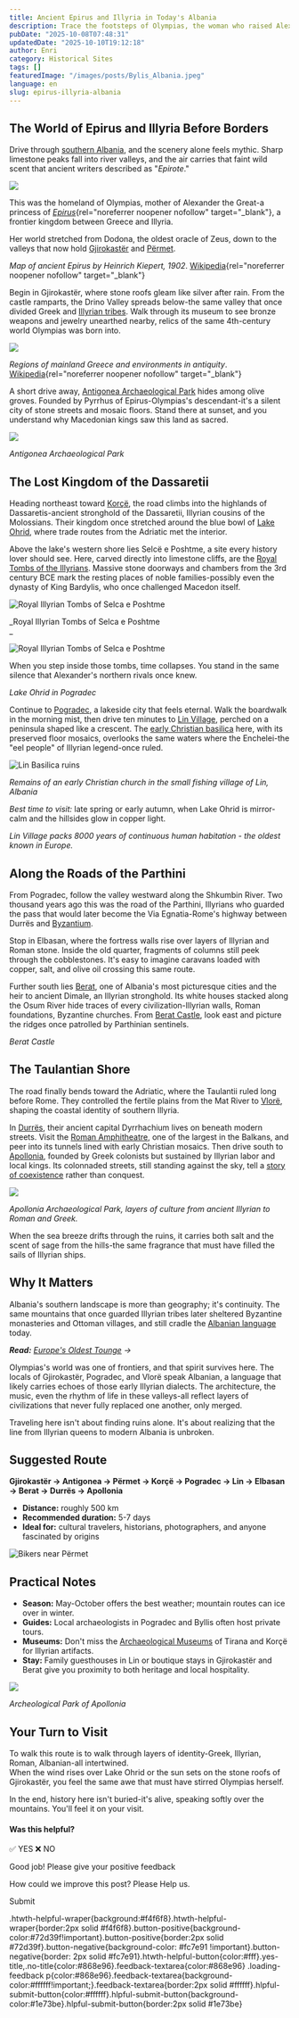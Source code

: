 ```yaml
---
title: Ancient Epirus and Illyria in Today's Albania
description: Trace the footsteps of Olympias, the woman who raised Alexander the Great, across the ancient lands of Epirus and Illyria-today's southern Albania. From royal tombs to mountain fortresses, history still breathes through these landscapes.
pubDate: "2025-10-08T07:48:31"
updatedDate: "2025-10-10T19:12:18"
author: Enri
category: Historical Sites
tags: []
featuredImage: "/images/posts/Bylis_Albania.jpeg"
language: en
slug: epirus-illyria-albania
---
```


## The World of Epirus and Illyria Before Borders

Drive through [southern Albania](https://albaniavisit.com/southern-albania/), and the scenery alone feels mythic. Sharp limestone peaks fall into river valleys, and the air carries that faint wild scent that ancient writers described as "_Epirote_."

![](/images/posts/Epirus_antiquus_tabula.jpg)

This was the homeland of Olympias, mother of Alexander the Great-a princess of [_Epirus_](https://en.wikipedia.org/wiki/Epirus){rel="noreferrer noopener nofollow" target="_blank"}, a frontier kingdom between Greece and Illyria.

Her world stretched from Dodona, the oldest oracle of Zeus, down to the valleys that now hold [Gjirokastër](https://albaniavisit.com/destinations/gjirokaster/) and [Përmet](https://albaniavisit.com/destinations/permet/).

_Map of ancient Epirus by Heinrich Kiepert, 1902_. [Wikipedia](https://en.wikipedia.org/wiki/Epirus#/media/File:Epirus_antiquus_tabula.jpg){rel="noreferrer noopener nofollow" target="_blank"}

Begin in Gjirokastër, where stone roofs gleam like silver after rain. From the castle ramparts, the Drino Valley spreads below-the same valley that once divided Greek and [Illyrian tribes](https://albaniavisit.com/the-illyrians/). Walk through its museum to see bronze weapons and jewelry unearthed nearby, relics of the same 4th-century world Olympias was born into.

![](/images/posts/Ancient_Regions_Mainland_Greece-es.svg)

_Regions of mainland Greece and environments in antiquity_. [Wikipedia](https://en.wikipedia.org/wiki/Epirus#/media/File:Ancient_Regions_Mainland_Greece-es.svg){rel="noreferrer noopener nofollow" target="_blank"}

A short drive away, [Antigonea Archaeological Park](https://albaniavisit.com/epirus-rome-destruction-ancient-cities/) hides among olive groves. Founded by Pyrrhus of Epirus-Olympias's descendant-it's a silent city of stone streets and mosaic floors. Stand there at sunset, and you understand why Macedonian kings saw this land as sacred.

![](/images/posts/Antigonea_AdobeStock_436702456.jpeg)

_Antigonea Archaeological Park_

## The Lost Kingdom of the Dassaretii

Heading northeast toward [Korçë](https://albaniavisit.com/destinations/korce/), the road climbs into the highlands of Dassaretis-ancient stronghold of the Dassaretii, Illyrian cousins of the Molossians. Their kingdom once stretched around the blue bowl of [Lake Ohrid](https://albaniavisit.com/attractions/lake-ohrid/), where trade routes from the Adriatic met the interior.

Above the lake's western shore lies Selcë e Poshtme, a site every history lover should see. Here, carved directly into limestone cliffs, are the [Royal Tombs of the Illyrians](https://albaniavisit.com/attractions/ancient-illyrian-tombs-of-selca/). Massive stone doorways and chambers from the 3rd century BCE mark the resting places of noble families-possibly even the dynasty of King Bardylis, who once challenged Macedon itself.

![Royal Illyrian Tombs of Selca e Poshtme](/images/posts/Selca_e_Poshtme_Tomb4_Facade2.jpg)

_Royal Illyrian Tombs of Selca e Poshtme  
_

![Royal Illyrian Tombs of Selca e Poshtme](/images/posts/Selca_e_Poshtme_Tomb5.jpg)

When you step inside those tombs, time collapses. You stand in the same silence that Alexander's northern rivals once knew.

_Lake Ohrid in Pogradec_

Continue to [Pogradec](https://albaniavisit.com/destinations/pogradec/), a lakeside city that feels eternal. Walk the boardwalk in the morning mist, then drive ten minutes to [Lin Village](https://albaniavisit.com/destinations/lin/), perched on a peninsula shaped like a crescent. The [early Christian basilica](https://albaniavisit.com/attractions/lin-basilica/) here, with its preserved floor mosaics, overlooks the same waters where the Enchelei-the "eel people" of Illyrian legend-once ruled.

![Lin Basilica ruins](/images/posts/Remains-of-an-early-Christian-church-in-the-small-fishing-village-of-Lin-Albania-.jpeg)

_Remains of an early Christian church in the small fishing village of Lin, Albania_

_Best time to visit:_ late spring or early autumn, when Lake Ohrid is mirror-calm and the hillsides glow in copper light.

_Lin Village packs 8000 years of continuous human habitation - the oldest known in Europe._

## Along the Roads of the Parthini

From Pogradec, follow the valley westward along the Shkumbin River. Two thousand years ago this was the road of the Parthini, Illyrians who guarded the pass that would later become the Via Egnatia-Rome's highway between Durrës and [Byzantium](https://albaniavisit.com/byzantine-era-albania/).

Stop in Elbasan, where the fortress walls rise over layers of Illyrian and Roman stone. Inside the old quarter, fragments of columns still peek through the cobblestones. It's easy to imagine caravans loaded with copper, salt, and olive oil crossing this same route.

Further south lies [Berat](https://albaniavisit.com/destinations/berat/), one of Albania's most picturesque cities and the heir to ancient Dimale, an Illyrian stronghold. Its white houses stacked along the Osum River hide traces of every civilization-Illyrian walls, Roman foundations, Byzantine churches. From [Berat Castle](https://albaniavisit.com/attractions/berat-castle/), look east and picture the ridges once patrolled by Parthinian sentinels.

_Berat Castle_

## The Taulantian Shore

The road finally bends toward the Adriatic, where the Taulantii ruled long before Rome. They controlled the fertile plains from the Mat River to [Vlorë](https://albaniavisit.com/destinations/vlora/), shaping the coastal identity of southern Illyria.

In [Durrës](https://albaniavisit.com/destinations/durres/), their ancient capital Dyrrhachium lives on beneath modern streets. Visit the [Roman Amphitheatre](https://albaniavisit.com/attractions/durres-amphitheatre/), one of the largest in the Balkans, and peer into its tunnels lined with early Christian mosaics. Then drive south to [Apollonia](https://albaniavisit.com/destinations/apollonia/), founded by Greek colonists but sustained by Illyrian labor and local kings. Its colonnaded streets, still standing against the sky, tell a [story of coexistence](/images/posts/Religious-Coexistence-Albania.jpg) rather than conquest.

![](/images/posts/Apollonia_AdobeStock_1593029192.jpeg)

_Apollonia Archaeological Park, layers of culture from ancient Illyrian to Roman and Greek._

When the sea breeze drifts through the ruins, it carries both salt and the scent of sage from the hills-the same fragrance that must have filled the sails of Illyrian ships.

## Why It Matters

Albania's southern landscape is more than geography; it's continuity. The same mountains that once guarded Illyrian tribes later sheltered Byzantine monasteries and Ottoman villages, and still cradle the [Albanian language](https://albaniavisit.com/ancient-origin-albanian-language/) today.

_**Read:** [Europe's Oldest Tounge](https://albaniavisit.com/ancient-origin-albanian-language/) →_

Olympias's world was one of frontiers, and that spirit survives here. The locals of Gjirokastër, Pogradec, and Vlorë speak Albanian, a language that likely carries echoes of those early Illyrian dialects. The architecture, the music, even the rhythm of life in these valleys-all reflect layers of civilizations that never fully replaced one another, only merged.

Traveling here isn't about finding ruins alone. It's about realizing that the line from Illyrian queens to modern Albania is unbroken.

## Suggested Route

**Gjirokastër → Antigonea → Përmet → Korçë → Pogradec → Lin → Elbasan → Berat → Durrës → Apollonia**

*   **Distance:** roughly 500 km
*   **Recommended duration:** 5-7 days
*   **Ideal for:** cultural travelers, historians, photographers, and anyone fascinated by origins

![Bikers near Përmet](/images/posts/Biking-Permet.jpg)

## Practical Notes

*   **Season:** May-October offers the best weather; mountain routes can ice over in winter.
*   **Guides:** Local archaeologists in Pogradec and Byllis often host private tours.
*   **Museums:** Don't miss the [Archaeological Museums](https://albaniavisit.com/attractions/museums/) of Tirana and Korçë for Illyrian artifacts.
*   **Stay:** Family guesthouses in Lin or boutique stays in Gjirokastër and Berat give you proximity to both heritage and local hospitality.

![](/images/posts/Apollonia_AdobeStock_923795530.jpeg)

_Archeological Park of Apollonia_

## Your Turn to Visit

To walk this route is to walk through layers of identity-Greek, Illyrian, Roman, Albanian-all intertwined.  
When the wind rises over Lake Ohrid or the sun sets on the stone roofs of Gjirokastër, you feel the same awe that must have stirred Olympias herself.

In the end, history here isn't buried-it's alive, speaking softly over the mountains. You'll feel it on your visit.

#### Was this helpful?

✅ YES ❌ NO

Good job! Please give your positive feedback

How could we improve this post? Please Help us.

Submit

.htwth-helpful-wraper{background:#f4f6f8}.htwth-helpful-wraper{border:2px solid #f4f6f8}.button-positive{background-color:#72d39f!important}.button-positive{border:2px solid #72d39f}.button-negative{background-color: #fc7e91 !important}.button-negative{border: 2px solid #fc7e91}.htwth-helpful-button{color:#fff}.yes-title,.no-title{color:#868e96}.feedback-textarea{color:#868e96} .loading-feedback p{color:#868e96}.feedback-textarea{background-color:#ffffff!important;}.feedback-textarea{border:2px solid #ffffff}.hlpful-submit-button{color:#ffffff}.hlpful-submit-button{background-color:#1e73be}.hlpful-submit-button{border:2px solid #1e73be}